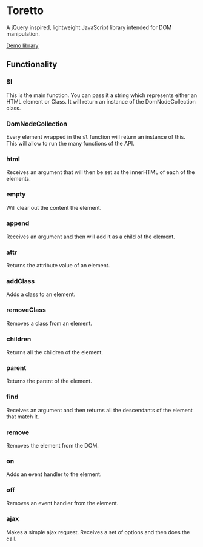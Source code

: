 # Toretto

A jQuery inspired, lightweight JavaScript library intended for DOM manipulation.

[Demo library][link]

[link]: https://luiemilio.github.io/toretto/ 

## Functionality

### $l

This is the main function. You can pass it a string which represents either an HTML element or Class. It will return an instance of the DomNodeCollection class.

### DomNodeCollection

Every element wrapped in the `$l` function will return an instance of this. This will allow to run the many functions of the API.

### html

Receives an argument that will then be set as the innerHTML of each of the elements.

### empty

Will clear out the content the element.

### append

Receives an argument and then will add it as a child of the element.

### attr

Returns the attribute value of an element.

### addClass

Adds a class to an element.

### removeClass

Removes a class from an element.

### children

Returns all the children of the element.

### parent

Returns the parent of the element.

### find

Receives an argument and then returns all the descendants of the element that match it.

### remove

Removes the element from the DOM.

### on

Adds an event handler to the element.

### off

Removes an event handler from the element.

### ajax

Makes a simple ajax request. Receives a set of options and then does the call.
